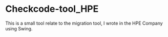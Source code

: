 # Checkcode-tool_HPE
This is a small tool relate to the migration tool, I wrote in the HPE Company using Swing.
